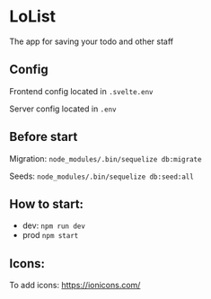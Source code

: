 # LoList
The app for saving your todo and other staff

## Config

Frontend config located in `.svelte.env`

Server config located in `.env`

## Before start

Migration:
```node_modules/.bin/sequelize db:migrate```

Seeds:
```node_modules/.bin/sequelize db:seed:all```

## How to start:

- dev:
`npm run dev`
- prod
`npm start`


## Icons:
  To add icons: https://ionicons.com/

